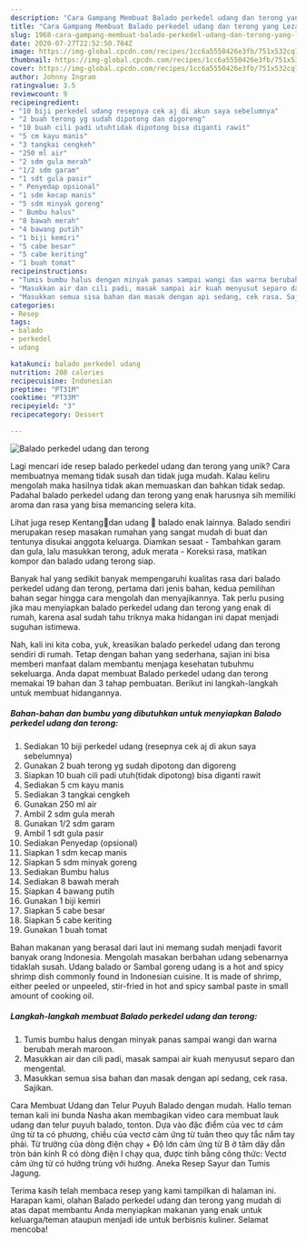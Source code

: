 ```yaml
---
description: "Cara Gampang Membuat Balado perkedel udang dan terong yang Lezat Sekali"
title: "Cara Gampang Membuat Balado perkedel udang dan terong yang Lezat Sekali"
slug: 1968-cara-gampang-membuat-balado-perkedel-udang-dan-terong-yang-lezat-sekali
date: 2020-07-27T22:52:50.704Z
image: https://img-global.cpcdn.com/recipes/1cc6a5550426e3fb/751x532cq70/balado-perkedel-udang-dan-terong-foto-resep-utama.jpg
thumbnail: https://img-global.cpcdn.com/recipes/1cc6a5550426e3fb/751x532cq70/balado-perkedel-udang-dan-terong-foto-resep-utama.jpg
cover: https://img-global.cpcdn.com/recipes/1cc6a5550426e3fb/751x532cq70/balado-perkedel-udang-dan-terong-foto-resep-utama.jpg
author: Johnny Ingram
ratingvalue: 3.5
reviewcount: 9
recipeingredient:
- "10 biji perkedel udang resepnya cek aj di akun saya sebelumnya"
- "2 buah terong yg sudah dipotong dan digoreng"
- "10 buah cili padi utuhtidak dipotong bisa diganti rawit"
- "5 cm kayu manis"
- "3 tangkai cengkeh"
- "250 ml air"
- "2 sdm gula merah"
- "1/2 sdm garam"
- "1 sdt gula pasir"
- " Penyedap opsional"
- "1 sdm kecap manis"
- "5 sdm minyak goreng"
- " Bumbu halus"
- "8 bawah merah"
- "4 bawang putih"
- "1 biji kemiri"
- "5 cabe besar"
- "5 cabe keriting"
- "1 buah tomat"
recipeinstructions:
- "Tumis bumbu halus dengan minyak panas sampai wangi dan warna berubah merah maroon."
- "Masukkan air dan cili padi, masak sampai air kuah menyusut separo dan mengental."
- "Masukkan semua sisa bahan dan masak dengan api sedang, cek rasa. Sajikan."
categories:
- Resep
tags:
- balado
- perkedel
- udang

katakunci: balado perkedel udang 
nutrition: 208 calories
recipecuisine: Indonesian
preptime: "PT31M"
cooktime: "PT33M"
recipeyield: "3"
recipecategory: Dessert

---
```



![Balado perkedel udang dan terong](https://img-global.cpcdn.com/recipes/1cc6a5550426e3fb/751x532cq70/balado-perkedel-udang-dan-terong-foto-resep-utama.jpg)

Lagi mencari ide resep balado perkedel udang dan terong yang unik? Cara membuatnya memang tidak susah dan tidak juga mudah. Kalau keliru mengolah maka hasilnya tidak akan memuaskan dan bahkan tidak sedap. Padahal balado perkedel udang dan terong yang enak harusnya sih memiliki aroma dan rasa yang bisa memancing selera kita.

Lihat juga resep Kentang🥔dan udang 🦐 balado enak lainnya. Balado sendiri merupakan resep masakan rumahan yang sangat mudah di buat dan tentunya disukai anggota keluarga. Diamkan sesaat - Tambahkan garam dan gula, lalu masukkan terong, aduk merata - Koreksi rasa, matikan kompor dan balado udang terong siap.

Banyak hal yang sedikit banyak mempengaruhi kualitas rasa dari balado perkedel udang dan terong, pertama dari jenis bahan, kedua pemilihan bahan segar hingga cara mengolah dan menyajikannya. Tak perlu pusing jika mau menyiapkan balado perkedel udang dan terong yang enak di rumah, karena asal sudah tahu triknya maka hidangan ini dapat menjadi suguhan istimewa.


Nah, kali ini kita coba, yuk, kreasikan balado perkedel udang dan terong sendiri di rumah. Tetap dengan bahan yang sederhana, sajian ini bisa memberi manfaat dalam membantu menjaga kesehatan tubuhmu sekeluarga. Anda dapat membuat Balado perkedel udang dan terong memakai 19 bahan dan 3 tahap pembuatan. Berikut ini langkah-langkah untuk membuat hidangannya.

<!--inarticleads1-->

##### Bahan-bahan dan bumbu yang dibutuhkan untuk menyiapkan Balado perkedel udang dan terong:

1. Sediakan 10 biji perkedel udang (resepnya cek aj di akun saya sebelumnya)
1. Gunakan 2 buah terong yg sudah dipotong dan digoreng
1. Siapkan 10 buah cili padi utuh(tidak dipotong) bisa diganti rawit
1. Sediakan 5 cm kayu manis
1. Sediakan 3 tangkai cengkeh
1. Gunakan 250 ml air
1. Ambil 2 sdm gula merah
1. Gunakan 1/2 sdm garam
1. Ambil 1 sdt gula pasir
1. Sediakan  Penyedap (opsional)
1. Siapkan 1 sdm kecap manis
1. Siapkan 5 sdm minyak goreng
1. Sediakan  Bumbu halus
1. Sediakan 8 bawah merah
1. Siapkan 4 bawang putih
1. Gunakan 1 biji kemiri
1. Siapkan 5 cabe besar
1. Siapkan 5 cabe keriting
1. Gunakan 1 buah tomat


Bahan makanan yang berasal dari laut ini memang sudah menjadi favorit banyak orang Indonesia. Mengolah masakan berbahan udang sebenarnya tidaklah susah. Udang balado or Sambal goreng udang is a hot and spicy shrimp dish commonly found in Indonesian cuisine. It is made of shrimp, either peeled or unpeeled, stir-fried in hot and spicy sambal paste in small amount of cooking oil. 

<!--inarticleads2-->

##### Langkah-langkah membuat Balado perkedel udang dan terong:

1. Tumis bumbu halus dengan minyak panas sampai wangi dan warna berubah merah maroon.
1. Masukkan air dan cili padi, masak sampai air kuah menyusut separo dan mengental.
1. Masukkan semua sisa bahan dan masak dengan api sedang, cek rasa. Sajikan.


Cara Membuat Udang dan Telur Puyuh Balado dengan mudah. Hallo teman teman kali ini bunda Nasha akan membagikan video cara membuat lauk udang dan telur puyuh balado, tonton. Dựa vào đặc điểm của vec tơ cảm ứng từ ta có phương, chiều của vectơ cảm ứng từ tuân theo quy tắc nắm tay phải. Từ trường của dòng điện chạy + Độ lớn cảm ứng từ B ở tâm dây dẫn tròn bán kính R có dòng điện I chạy qua, được tính bằng công thức: Vectơ cảm ứng từ có hướng trùng với hướng. Aneka Resep Sayur dan Tumis Jagung. 

Terima kasih telah membaca resep yang kami tampilkan di halaman ini. Harapan kami, olahan Balado perkedel udang dan terong yang mudah di atas dapat membantu Anda menyiapkan makanan yang enak untuk keluarga/teman ataupun menjadi ide untuk berbisnis kuliner. Selamat mencoba!
